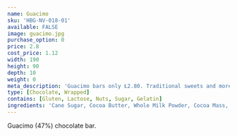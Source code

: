 ```yaml
---
name: Guacimo
sku: 'HBG-NV-018-01'
available: FALSE
image: guacimo.jpg
purchase_option: 0
price: 2.8
cost_price: 1.12
width: 190
height: 90
depth: 10
weight: 0
meta_description: 'Guacimo bars only Ł2.80. Traditional sweets and more at Humbugs Confectionery Store. Specialists in satisfying your sweet tooth!'
type: [Chocolate, Wrapped]
contains: [Gluten, Lactose, Nuts, Sugar, Gelatin]
ingredients: 'Cane Sugar, Cocoa Butter, Whole Milk Powder, Cocoa Mass, Cocoa Solids 47%, Milk Solids 18%'
---
```

Guacimo (47%) chocolate bar.
